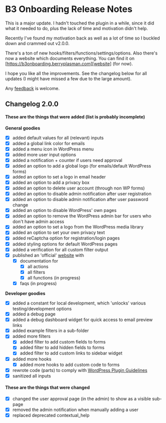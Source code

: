 # B3 Onboarding Release Notes

This is a major update. I hadn't touched the plugin in a while, since it did what it needed to do, plus the lack of time and motivation didn't help.

Recently I've found my motivation back as well as a lot of time so I buckled down and crammed out v2.0.0.

There's a ton of new hooks/filters/functions/settings/options. Also there's now a website which documents everything. You can find it on [https://b3onboarding.berryplasman.com][website] (for now).

I hope you like all the improvements. See the changelog below for all updates (I might have missed a few due to the large amount).

Any [feedback][github-issues] is welcome.

## Changelog 2.0.0

#### These are the things that were added (list is probably incomplete)

**General goodies**

* [X] added default values for all (relevant) inputs
* [X] added a global link color for emails
* [X] added a menu icon in WordPress menu
* [X] added more user input options
* [X] added a notification + counter if users need approval
* [X] added an option to add a global logo (for emails/default WordPress forms)
* [X] added an option to set a logo in email header
* [X] added an option to add a privacy box
* [X] added an option to delete user account (through non WP forms)
* [X] added an option to disable admin notification after user registration
* [X] added an option to disable admin notification after user password change
* [X] added an option to disable WordPress' own pages
* [X] added an option to remove the WordPress admin bar for users who don't have admin access
* [X] added an option to set a logo from the WordPress media library
* [X] added an option to set your own privacy text
* [X] added reCaptcha option for registration/login pages
* [X] added styling options for default WordPress pages
* [X] added a verification for all custom filter output
* [X] published an 'official' [website][website] with
    * [X] documentation for
        * [X] all actions
        * [X] all filters
        * [X] all functions (in progress)
    * [X] faqs (in progress)

**Developer goodies**

* [X] added a constant for local development, which 'unlocks' various testing/development options
* [X] added a debug page
* [X] added a debug dashboard widget for quick access to email preview links
* [X] added example filters in a sub-folder
* [X] added more filters
    * [X] added filter to add custom fields to forms
    * [X] added filter to add hidden fields to forms
    * [X] added filter to add custom links to sidebar widget
* [X] added more hooks
    * [X] added more hooks to add custom code to forms
* [X] rewrote code (parts) to comply with [WordPress Plugin Guidelines][guidelines]
* [X] sanitized all inputs

#### These are the things that were changed

* [X] changed the user approval page (in the admin) to show as a visible sub-page
* [X] removed the admin notification when manually adding a user
* [X] replaced deprecated contextual_help

[github-issues]: https://github.com/Beee4life/b3-onboarding/issues
[guidelines]: https://developer.wordpress.org/plugins/wordpress-org/detailed-plugin-guidelines/
[website]: https://b3onboarding.berryplasman.com
